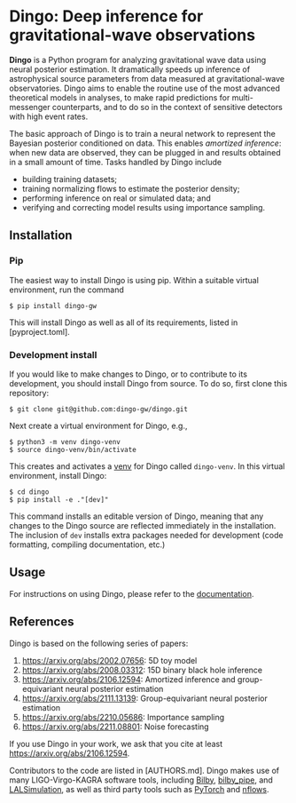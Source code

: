 # Dingo: Deep inference for gravitational-wave observations

**Dingo** is a Python program for analyzing gravitational wave data using neural posterior
estimation. It dramatically speeds up inference of astrophysical source parameters from
data measured at gravitational-wave observatories. Dingo aims to enable the routine
use of the most advanced theoretical models in analyses, to make rapid predictions for
multi-messenger counterparts, and to do so in the context of sensitive detectors with high
event rates.


The basic approach of Dingo is to train a neural network to represent the Bayesian
posterior conditioned on data. This enables *amortized inference*: when new data are
observed, they can be plugged in and results obtained in a small amount of time. Tasks
handled by Dingo include

* building training datasets;
* training normalizing flows to estimate the posterior density;
* performing inference on real or simulated data; and
* verifying and correcting model results using importance sampling.

## Installation

### Pip

The easiest way to install Dingo is using pip. Within a suitable virtual environment, run
the command
```
$ pip install dingo-gw
```
This will install Dingo as well as all of its requirements, listed in [pyproject.toml].

### Development install

If you would like to make changes to Dingo, or to contribute to its development, you
should install Dingo from source. To do so, first clone this repository:
```
$ git clone git@github.com:dingo-gw/dingo.git
```
Next create a virtual environment for Dingo, e.g.,
```
$ python3 -m venv dingo-venv
$ source dingo-venv/bin/activate
```
This creates and activates a [venv](https://docs.python.org/3/library/venv.html) for Dingo
called `dingo-venv`. In this virtual environment, install Dingo:
```
$ cd dingo
$ pip install -e ."[dev]"
```
This command installs an editable version of Dingo, meaning that any changes to the Dingo
source are reflected immediately in the installation. The inclusion of `dev` installs
extra packages needed for development (code formatting, compiling documentation, etc.)

## Usage

For instructions on using Dingo, please refer to the [documentation]().

## References

Dingo is based on the following series of papers:

1. https://arxiv.org/abs/2002.07656: 5D toy model
2. https://arxiv.org/abs/2008.03312: 15D binary black hole inference
3. https://arxiv.org/abs/2106.12594: Amortized inference and group-equivariant neural posterior estimation
4. https://arxiv.org/abs/2111.13139: Group-equivariant neural posterior estimation
5. https://arxiv.org/abs/2210.05686: Importance sampling
6. https://arxiv.org/abs/2211.08801: Noise forecasting

If you use Dingo in your work, we ask that you cite at least https://arxiv.org/abs/2106.12594.

Contributors to the code are listed in [AUTHORS.md]. Dingo makes use of many
LIGO-Virgo-KAGRA software tools, including [Bilby](https://lscsoft.docs.ligo.org/bilby/),
[bilby_pipe](https://lscsoft.docs.ligo.org/bilby_pipe/master/index.html), and
[LALSimulation](https://lscsoft.docs.ligo.org/lalsuite/lalsimulation/), as well as third
party tools such as [PyTorch](https://pytorch.org) and
[nflows](https://github.com/bayesiains/nflows).
